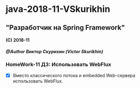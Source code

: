 # java-2018-11-VSkurikhin
## "Разработчик на Spring Framework"

#### (C) 2018-11
##### @Author Виктор Скурихин (Victor Skurikhin)

### HomeWork-11 ДЗ: Использовать WebFlux
 * [x] Вместо классического потока и embedded Web-сервера использовать WebFlux.

